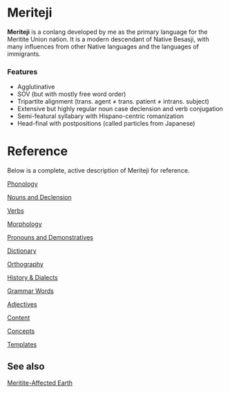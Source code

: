 # Meriteji

**Meriteji** is a conlang developed by me as the primary language for the Meritite Union nation. It is a modern descendant of Native Besasji, with many influences from other Native languages and the languages of immigrants. 

### Features

- Agglutinative
- SOV (but with mostly free word order)
- Tripartite alignment (trans. agent ≠ trans. patient ≠ intrans. subject)
- Extensive but highly regular noun case declension and verb conjugation
- Semi-featural syllabary with Hispano-centric romanization
- Head-final with postpositions (called particles from Japanese)

# Reference

Below is a complete, active description of Meriteji for reference.

[Phonology](Meriteji%20563fce0fb1e843d58494be06747cff2e/Phonology%2086673dba16ae4340873e96ef6280cad4.md)

[Nouns and Declension](Meriteji%20563fce0fb1e843d58494be06747cff2e/Nouns%20and%20Declension%206e4ae5e40fb84aafb33beac61d0988ae.md)

[Verbs](Meriteji%20563fce0fb1e843d58494be06747cff2e/Verbs%2085351cb884384cd4af78caf2458cd83c.md)

[Morphology](Meriteji%20563fce0fb1e843d58494be06747cff2e/Morphology%20f88b51f7c8bb479884e4b9e744289862.md)

[Pronouns and Demonstratives](Meriteji%20563fce0fb1e843d58494be06747cff2e/Pronouns%20and%20Demonstratives%2012fa8e6113784f349b89a76029977815.md)

[Dictionary](Meriteji%20563fce0fb1e843d58494be06747cff2e/Dictionary%2023de6f42cf0a4897a538a2e01f8f7ef9.csv)

[Orthography](Meriteji%20563fce0fb1e843d58494be06747cff2e/Orthography%2031a7d1c99b4a46dcb130f5b48d493784.md)

[History & Dialects](Meriteji%20563fce0fb1e843d58494be06747cff2e/History%20&%20Dialects%20db698f5c94964dc39a7517fe5271eb53.md)

[Grammar Words](Meriteji%20563fce0fb1e843d58494be06747cff2e/Grammar%20Words%20691300989f56412b847b14e7b5604b7b.md)

[Adjectives](Meriteji%20563fce0fb1e843d58494be06747cff2e/Adjectives%20d7c5df5aee424686930b0d15ce1a7df7.md)

[Content](Meriteji%20563fce0fb1e843d58494be06747cff2e/Content%201b0f745344f14596b1c6147d472f244b.md)

[Concepts](Meriteji%20563fce0fb1e843d58494be06747cff2e/Concepts%20f6091311666046b5bb58389031afe841.md)

[Templates](Meriteji%20563fce0fb1e843d58494be06747cff2e/Templates%206b07c6e3714449369462a05b3d63f5f1.md)

## See also

[Meritite-Affected Earth](https://www.notion.so/Meritite-Affected-Earth-ba1f821178274846aefc0ce85122d133?pvs=21)